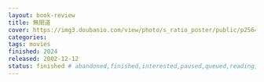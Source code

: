 ```yaml
---
layout: book-review
title: 無間道
cover: https://img3.doubanio.com/view/photo/s_ratio_poster/public/p2564556863.webp
categories: 
tags: movies
finished: 2024
released: 2002-12-12
status: finished # abandoned,finished,interested,paused,queued,reading,reread
---
```

